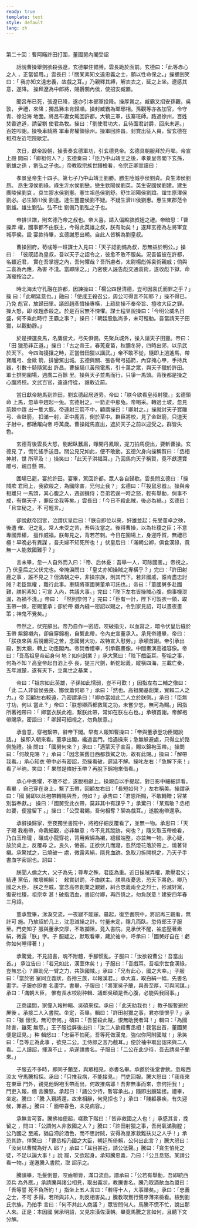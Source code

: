 ```yaml
---
ready: true
template: text
style: default
lang: zh
---
```


# 
第二十回：曹阿瞞許田打圍，董國舅內閣受詔

　　話說曹操舉劍欲殺張遼，玄德攀住臂膊，雲長跪於面前。玄德曰：「此等赤心之人
，正當留用。」雲長曰：「關某素知文遠忠義之士，願以性命保之。」操擲劍笑曰：「
我亦知文遠忠義，故戲之耳。」乃親釋其縛，解衣衣之，延之上坐。遼感其意，遂降。
操拜遼為中郎將，賜爵關內侯，使招安臧霸。

　　聞呂布已死，張遼已降，遂亦引本部軍投降。操厚賞之。臧霸又招安孫觀，吳敦，
尹禮，來降；獨昌豨未肯歸順。操封臧霸為瑯琊相。孫觀等亦各加官，令守青、徐沿海
地面。將呂布妻女載回許都。大犒三軍，拔寨班師。路過徐州，百姓焚香遮道，請留劉
使君為牧。操曰：「劉使君功大，且待面君封爵，回來未遲。」百姓叩謝。操喚車騎將
軍車冑權領徐州。操軍回許昌，封賞出征人員，留玄德在相府左近宅院歇定。

　　次日，獻帝設朝，操表奏玄德軍功，引玄德見帝。玄德具朝服拜於丹墀。帝宣上殿
問曰：「卿祖何人？」玄德奏曰：「臣乃中山靖王之後，孝景皇帝閣下玄孫，劉雄之孫
，劉弘之子也。」帝教取宗族世譜檢看，令宗正卿宣讀曰：

　　孝景皇帝生十四子。第七子乃中山靖王劉勝。勝生陸城亭侯劉貞。貞生沛侯劉昂。
昂生漳侯劉祿。祿生沂水侯劉戀。戀生欽陽侯劉英。英生安國侯劉建。建生廣陵侯劉哀
。哀生膠水侯劉憲。憲生祖邑侯劉舒。舒生祁陽侯劉誼。誼生原澤侯劉必。必生潁川侯
劉達。達生豐靈侯劉不疑。不疑生濟川侯劉惠。惠生東郡范令劉雄。雄生劉弘。弘不仕
劉備乃劉弘之子也。

　　帝排世譜，則玄德乃帝之叔也。帝大喜，請入偏殿敘叔姪之禮。帝暗思：「曹操弄
權，國事都不由朕主，今得此英雄之叔，朕有助矣！」遂拜玄德為左將軍宜城亭侯。設
宴款待畢，玄德謝恩出朝。自此人皆稱為劉皇叔。

　　曹操回府，荀彧等一班謀士入見曰：「天子認劉備為叔，恐無益於明公。」操曰：
「彼既認為皇叔，吾以天子之詔令之，彼愈不敢不服矣。況吾留彼在許都，名雖近君，
實在吾掌握之內，吾何懼哉？吾所慮者，太尉楊彪係袁術親戚；倘與二袁為內應，為害
不淺。當即除之。」乃密使人誣告彪交通袁術，遂收彪下獄，命滿寵按治之。

　　時北海太守孔融在許都，因諫操曰：「楊公四世清德，豈可因袁氏而罪之乎？」操
曰：「此朝延意也。」融曰：「使成王殺召公，周公可得言不知耶？」操不得已，乃免
彪官，放歸田里。議郎趙彥憤操專橫，上疏劾操不奉帝旨、擅收大臣之罪。操大怒，即
收趙彥殺之。於是百官無不悚懼。謀士程昱說操曰：「今明公威名日盛，何不乘此時行
王霸之事？」操曰：「朝廷股肱尚多，未可輕動。吾當請天子田獵，以觀動靜。」

　　於是揀選良馬，名鷹俊犬，弓矢俱備，先聚兵城外，操入請天子田獵。帝曰：「田
獵恐非正道。」操曰：「古之帝王，春蒐夏苗，秋獮冬狩，四時出郊，以示武於天下。
今四海擾攘之時，正當借田獵以講武。」帝不敢不從，隨即上逍遙馬，帶寶雕弓、金鈚
箭，排鑾駕出城。玄德與關、張各彎弓插箭，內穿掩心甲，手持兵器，引數十騎隨駕出
許昌。曹操騎爪黃飛電馬，引十萬之眾，與天子獵於許田。軍士排開圍場，週廣二百餘
里。操與天子並馬而行，只爭一馬頭。背後都是操之心腹將校。文武百官，遠遠侍從，
誰敢近前。

　　當日獻帝馳馬到許田，劉玄德起居道旁。帝曰：「朕今欲看皇叔射獵。」玄德領命
上馬，忽草中趕起一兔。玄德射之，一箭正中那兔。帝喝采。轉過土坡，忽見荊棘中趕
出一隻大鹿。帝連射三箭不中，顧謂操曰：「卿射之。」操就討天子寶雕弓、金鈚箭，
扣滿一射，正中鹿背，倒於草中。群臣將校，見了金鈚箭，只道天子射中，都踴躍向帝
呼萬歲。曹操縱馬直出，遮於天子之前以迎受之。群皆失色。

　　玄德背後雲長大怒，剔起臥蠶眉，睜開丹鳳眼，提刀拍馬便出，要斬曹操。玄德見
了，慌忙搖手送目。關公見兄如此，便不敢動。玄德欠身向操稱賀曰：「丞相神射，世
所罕及！」操笑曰：「此天子洪福耳。」乃回馬向天子稱賀，竟不獻還寶雕弓，親自懸
帶。

　　圍場已罷，宴於許田。宴畢，駕回許都。眾人各自歸歇。雲長問玄德曰：「操賊欺
君罔上，我欲殺之，為國除害，兄何止我？」玄德曰：「『投鼠忌器』。操與帝相離只
一馬頭，其心腹之人，週迴擁侍；吾弟若逞一時之怒，輕有舉動，倘事不成，有傷天子
，罪反坐我等矣。」雲長曰：「今日不殺此賊，後必為禍。」玄德曰：「且宜秘之，不
可輕言。」

　　卻說獻帝回宮，泣謂伏皇后曰：「朕自即位以來，奸雄並起；先受董卓之殃，後遭
傕、汜之亂。常人未受之苦，吾與汝當之。後得曹操，以為社稷之臣；不意專國弄權，
擅作威福。朕每見之，背若芒刺。今日在圍場上，身迎呼賀，無禮已極！早晚必有異謀
，吾夫婦不知死所也！」伏皇后曰：「滿朝公卿，俱食漢祿，竟無一人能救國難乎？」

　　言未畢，忽一人自外而入曰：「帝、后休憂：吾舉一人，可除國害。」帝視之，乃
伏皇后之父伏完也。帝掩淚問曰：「皇丈亦知操賊之專橫乎？」完曰：「許田射鹿之事
，誰不見之？但滿朝之中，非操宗族，則其門下。若非國戚，誰肯盡忠討賊？老臣無權
，難行此事。車騎將軍國舅董承可託也。」帝曰：「董國舅多赴國難，朕躬素知；可宣
入內，共議大事。」完曰：「陛下左右皆操賊心腹，倘事機泄漏，為禍不淺。」帝曰：
「然則奈何？」完曰：「臣有一計，陛下可製衣一領，取玉帶一條，密賜董承；卻於帶
襯內縫一密詔以賜之，令到家見詔，可以晝夜畫策；神鬼不覺矣。」

　　帝然之，伏完辭出。帝乃自作一密詔，咬破指尖，以血寫之，暗令伏皇后縫於玉帶
紫錦襯內，卻自穿錦袍，自繫此帶，令內史宣董承入。承見帝禮畢，帝曰：「朕夜來與
后說霸河之苦，念國舅大功，故特宣入慰勞。」承頓首謝。帝引承出殿，到太廟，轉上
功臣閣內。帝焚香禮畢，引承觀畫像。中間畫漢高祖容像。帝曰：「吾高祖皇帝起身何
地？如何創業？」承大驚曰：「陛下戲臣耳。聖祖之事，何為不知？高皇帝起自泗上亭
長，提三尺劍，斬蛇起義，縱橫四海，三載亡秦，五年滅楚，遂有天下，立萬世之基業
。

　　帝曰：「祖宗如此英雄，子孫如此懦弱，豈不可歎！」因指左右二輔之像曰：「此
二人非留侯張良、酇侯蕭何耶？」承曰：「然也。高祖開基創業，實賴二人之力。」帝
回顧左右較遠，乃密謂承曰：「卿亦當如此二人立於朕側。」承曰：「臣無寸功，何以
當此？」帝曰：「朕想卿西都救駕之功，未嘗少忘，無可為賜。」因指所著袍帶曰：「
卿當衣朕此袍，繫朕此帶，常如在朕左右也。」承頓首謝。帝解袍帶賜承，密語曰：「
卿歸可細視之，勿負朕意。」

　　承會意，穿袍繫帶，辭帝下閣。早有人報知曹操曰：「帝與董承登功臣閣說話。」
操即入朝來看。董承出閣，纔過宮門，恰遇操來；急無躲避處，只得立於路側施禮。操
問曰：「國舅何來？」承曰：「適蒙天子宣召，賜以錦袍玉帶。」操問曰：「何故見賜
？」承曰：「因念某舊日西都救駕之功，故有此賜。」操曰：「解帶我看。」承心知衣
帶中必有密詔，恐操看破，遲延不解。操叱左右：「急解下來！」看了半晌，笑曰：「
果然是條好玉帶？再脫下錦袍來借看。」

　　承心中畏懼，不敢不從，遂脫袍獻上。操親自以手提起，對日影中細細詳看。看畢
，自己穿在身上，繫了玉帶，回顧左右曰：「長短如何？」左右稱美。操謂承曰：「國
舅即以此袍帶轉賜與吾，何如？」承告曰：「君恩所賜，不敢轉贈；容某別製奉獻。」
操曰：「國舅受此衣帶，莫非其中有謀乎？」承驚曰：「某焉敢？丞相如要，便當留下
。」操曰：「公受君賜，吾何相奪？聊為戲耳。」遂脫袍帶還承。

　　承辭操歸家，至夜獨坐書院中，將袍仔細反覆看了，並無一物。承思曰：「天子賜
我袍帶，命我細觀，必非無意；今不見其蹤跡，何也？」隨又取玉帶檢看，乃白玉玲瓏
，碾成小龍穿花，背用紫綿為襯，縫綴端整，亦並無一物。承心疑，放於桌上，反覆尋
之。良久，倦甚。正欲伏几而寢，忽然燈花落於帶上，燒著背襯。承驚拭之，已燒破一
處，微露素絹，隱見血跡。急取刀拆開視之，乃天子手書血字密詔也。詔曰：

　　朕聞人倫之大，父子為先；尊卑之殊，君臣為重。近日操賊弄權，欺壓君父；結連
黨伍，敗壞朝綱；　敕賞封罰，不由朕主。朕夙夜憂思，恐天下將危。卿乃國之大臣，
朕之至戚，當念高帝創業之艱難，糾合忠義兩全之烈士，殄滅奸黨，復安社稷，祖宗幸
甚！破指洒血，書詔付卿，再四慎之，勿負朕意！建安四年春三月詔。

　　董承覽畢，涕淚交流，一夜寢不能寐。晨起，復至書院中，將詔再三觀看，無計可
施。乃放詔於几上，沈思滅操之計。忖量未定，隱几而臥。忽侍郎王子服至。門吏知子
服與董承交厚，不敢攔阻，竟入書院。見承伏不醒，袖底壓著素絹，微露「朕」字。子
服疑之，默取看畢，藏於袖中，呼承曰：「國舅好自在！虧你如何睡得著！」

　　承驚覺，不見詔書，魂不附體，手腳慌亂。子服曰：「汝欲殺曹公！吾當出首。」
承泣告曰：「若兄如此，漢室休矣！」子服曰：「吾戲耳。吾祖宗世食漢祿，豈無忠心
？願助兄一臂之力，共誅國賊。」承曰：「兄有此心，國之大幸。」子服曰：「當於密
室同立義狀，各捨三族，以報漢君。」承大喜，取白絹一幅，先書名畫字。子服亦即書
名畫字。書畢，子服曰：「將軍吳子蘭，與吾至厚，可與同謀。」承曰：「滿朝大臣，
惟有長水校尉种輯、議郎吳碩是吾心腹，必能與我同事。」

　　正商議間，家僮入報种輯、吳碩來探。承曰：「此天助我也！」教子服暫避於屏後
。承接二人入書院。坐定，茶畢。輯曰：「許田射獵之事，君亦懷恨乎？」承曰：「雖
懷恨，無可奈何。」碩曰：「吾誓殺此賊，恨無助我者耳！」輯曰：「為國除害，雖死
無怨。」王子服從屏後出曰：「汝二人欲殺曹丞相！我當出首，董國舅便是証見。」种
輯怒曰：「忠臣不怕死，吾等死做漢鬼，強似你阿附國賊！」承笑曰：「吾等正為此事
，欲見二公。王侍郎之言乃戲耳。」便於袖中取出詔來與二人看。二人讀詔，揮淚不止
。承遂請書名。子服曰：「二公在此少待，吾去請吳子蘭來。」

　　子服去不多時，即同子蘭至，與眾相見，亦書名畢。承邀於後堂會飲。忽報西涼太
守馬騰相探。承曰：「只推我病，不能接見。」門吏回報。騰大怒曰：「我夜來在東華
門外，親見他錦袍玉帶而出，何故推病耶！吾非無事而來，奈何拒我！」門吏入報，備
言騰怒。承起曰：「諸公少待，暫容承出。」隨即出廳延接。禮畢，坐定。騰曰：「騰
入覲將還，故來相辭，何見拒也？」承曰：「賤軀暴疾，有失迎候，罪甚。」騰曰：「
面帶春色，未見病容。」

　　承無言可答。騰拂袖便起，嗟歎下階曰：「皆非救國之人也！」承感其言，挽留之
，問曰：「公謂何人非救國之人？」騰曰：「許田射獵之事，吾尚氣滿胸膛；公乃國之
至戚，猶自滯於酒色，而不思討賊，安得為皇家救難扶災之人乎！」承恐其詐，佯驚曰
：「曹丞相乃國之大臣，朝廷所倚賴，公何出此言？」騰大怒曰：「汝尚以曹賊為好人
耶？」承曰：「耳目甚近，請公低聲。」騰曰：「貪生怕死之徒，不足以論大事！」說
罷，又欲起身。承知騰忠義，乃曰：「公且息怒。某請公看一物。」遂邀騰入書院，取
詔示之。

　　騰讀畢，毛髮倒豎，咬齒嚼脣，滿口流血。謂承曰：「公若有舉動，吾即統西涼兵
為外應。」承請騰與諸公相見，取出義狀，教騰書名。騰乃取酒歃血為盟曰：「吾等誓
死不負所約！」指坐上五人言曰：「若得十人，大事諧矣。」承曰：「忠義之士，不可
多得。若所與非人，則反相害矣。」騰教取鴛行鷺序薄來檢看。檢到劉氏宗族，乃拍手
言曰：「何不共此人商議？」眾皆問何人。馬騰不慌不忙，說出那人來。正是：本因國
舅承明詔，又見宗潢佐漢朝。畢竟馬騰之言如何，且聽下文分解。
